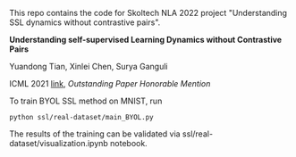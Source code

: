 This repo contains the code for Skoltech NLA 2022 project "Understanding SSL dynamics without contrastive pairs".

**Understanding self-supervised Learning Dynamics without Contrastive Pairs**

Yuandong Tian, Xinlei Chen, Surya Ganguli

ICML 2021 [link](https://arxiv.org/abs/2102.06810), *Outstanding Paper Honorable Mention* 

To train BYOL SSL method on MNIST, run
```
python ssl/real-dataset/main_BYOL.py
```

The results of the training can be validated via ssl/real-dataset/visualization.ipynb notebook.
